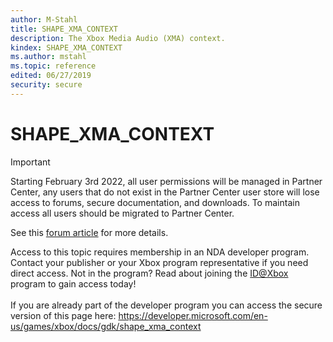 ```yaml
---
author: M-Stahl
title: SHAPE_XMA_CONTEXT
description: The Xbox Media Audio (XMA) context.
kindex: SHAPE_XMA_CONTEXT
ms.author: mstahl
ms.topic: reference
edited: 06/27/2019
security: secure
---
```


# SHAPE_XMA_CONTEXT
> [!IMPORTANT]
> Starting February 3rd 2022, all user permissions will be managed in Partner Center, any users that do not exist in the Partner Center user store will lose access to forums, secure documentation, and downloads. To maintain access all users should be migrated to Partner Center. <p></p>See this <a href="https://forums.xboxlive.com/articles/132187/breaking-change-user-access-for-forums-secure-docu.html">forum article</a> for more details.  

 Access to this topic requires membership in an NDA developer program. Contact your publisher or your Xbox program representative if you need direct access. Not in the program? Read about joining the <a href="https://www.xbox.com/Developers/id">ID@Xbox</a> program to gain access today!  <br/><br/>If you are already part of the developer program you can access the secure version of this page here: <a target="_blank" href="https://developer.microsoft.com/en-us/games/xbox/docs/gdk/shape_xma_context">https://developer.microsoft.com/en-us/games/xbox/docs/gdk/shape_xma_context</a>